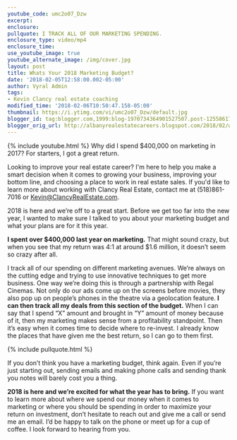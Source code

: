 ```yaml
---
youtube_code: umc2o07_Dzw
excerpt:
enclosure:
pullquote: I TRACK ALL OF OUR MARKETING SPENDING.
enclosure_type: video/mp4
enclosure_time:
use_youtube_image: true
youtube_alternate_image: /img/cover.jpg
layout: post
title: Whats Your 2018 Marketing Budget?
date: '2018-02-05T12:58:00.002-05:00'
author: Vyral Admin
tags:
- Kevin Clancy real estate coaching
modified_time: '2018-02-06T10:50:47.158-05:00'
thumbnail: https://i.ytimg.com/vi/umc2o07_Dzw/default.jpg
blogger_id: tag:blogger.com,1999:blog-1970734364901527507.post-1255861758878586645
blogger_orig_url: http://albanyrealestatecareers.blogspot.com/2018/02/whats-your-marketing-budget.html
---
```

{% include youtube.html %}
Why did I spend $400,000 on marketing in 2017? For starters, I got a great return.

Looking to improve your real estate career? I'm here to help you make a smart decision when it comes to growing your business, improving your bottom line, and choosing a place to work in real estate sales. If you'd like to learn more about working with Clancy Real Estate, contact me at (518)861-7016 or Kevin@ClancyRealEstate.com.

2018 is here and we’re off to a great start. Before we get too far into the new year, I wanted to make sure I talked to you about your marketing budget and what your plans are for it this year.

**I spent over $400,000 last year on marketing.** That might sound crazy, but when you see that my return was 4:1 at around $1.6 million, it doesn’t seem so crazy after all.

I track all of our spending on different marketing avenues. We’re always on the cutting edge and trying to use innovative techniques to get more business. One way we’re doing this is through a partnership with Regal Cinemas. Not only do our ads come up on the screens before movies, they also pop up on people’s phones in the theatre via a geolocation feature. **I can then track all my deals from this section of the budget.** When I can say that I spend “X” amount and brought in “Y” amount of money because of it, then my marketing makes sense from a profitability standpoint. Then it’s easy when it comes time to decide where to re-invest. I already know the places that have given me the best return, so I can go to them first.

{% include pullquote.html %}

If you don’t think you have a marketing budget, think again. Even if you’re just starting out, sending emails and making phone calls and sending thank you notes will barely cost you a thing.

**2018 is here and we’re excited for what the year has to bring.** If you want to learn more about where we spend our money when it comes to marketing or where you should be spending in order to maximize your return on investment, don’t hesitate to reach out and give me a call or send me an email. I’d be happy to talk on the phone or meet up for a cup of coffee. I look forward to hearing from you.
